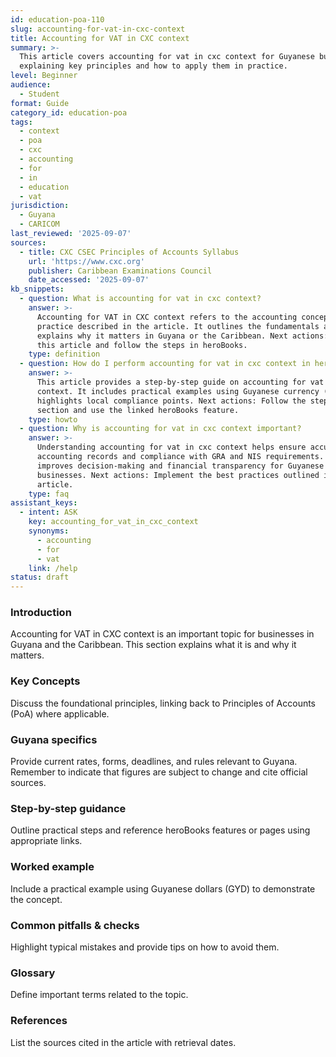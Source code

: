 ```yaml
---
id: education-poa-110
slug: accounting-for-vat-in-cxc-context
title: Accounting for VAT in CXC context
summary: >-
  This article covers accounting for vat in cxc context for Guyanese businesses,
  explaining key principles and how to apply them in practice.
level: Beginner
audience:
  - Student
format: Guide
category_id: education-poa
tags:
  - context
  - poa
  - cxc
  - accounting
  - for
  - in
  - education
  - vat
jurisdiction:
  - Guyana
  - CARICOM
last_reviewed: '2025-09-07'
sources:
  - title: CXC CSEC Principles of Accounts Syllabus
    url: 'https://www.cxc.org'
    publisher: Caribbean Examinations Council
    date_accessed: '2025-09-07'
kb_snippets:
  - question: What is accounting for vat in cxc context?
    answer: >-
      Accounting for VAT in CXC context refers to the accounting concept or
      practice described in the article. It outlines the fundamentals and
      explains why it matters in Guyana or the Caribbean. Next actions: Read
      this article and follow the steps in heroBooks.
    type: definition
  - question: How do I perform accounting for vat in cxc context in heroBooks?
    answer: >-
      This article provides a step-by-step guide on accounting for vat in cxc
      context. It includes practical examples using Guyanese currency (GYD) and
      highlights local compliance points. Next actions: Follow the step-by-step
      section and use the linked heroBooks feature.
    type: howto
  - question: Why is accounting for vat in cxc context important?
    answer: >-
      Understanding accounting for vat in cxc context helps ensure accurate
      accounting records and compliance with GRA and NIS requirements. It
      improves decision-making and financial transparency for Guyanese
      businesses. Next actions: Implement the best practices outlined in the
      article.
    type: faq
assistant_keys:
  - intent: ASK
    key: accounting_for_vat_in_cxc_context
    synonyms:
      - accounting
      - for
      - vat
    link: /help
status: draft
---
```


### Introduction
Accounting for VAT in CXC context is an important topic for businesses in Guyana and the Caribbean. This section explains what it is and why it matters.

### Key Concepts
Discuss the foundational principles, linking back to Principles of Accounts (PoA) where applicable.

### Guyana specifics
Provide current rates, forms, deadlines, and rules relevant to Guyana. Remember to indicate that figures are subject to change and cite official sources.

### Step-by-step guidance
Outline practical steps and reference heroBooks features or pages using appropriate links.

### Worked example
Include a practical example using Guyanese dollars (GYD) to demonstrate the concept.

### Common pitfalls & checks
Highlight typical mistakes and provide tips on how to avoid them.

### Glossary
Define important terms related to the topic.

### References
List the sources cited in the article with retrieval dates.

